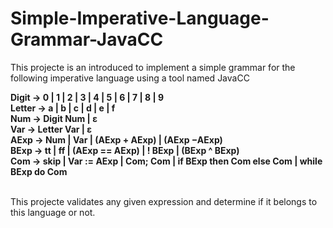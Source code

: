 # Simple-Imperative-Language-Grammar-JavaCC
This projecte is an introduced to implement a simple grammar for the following imperative language using a tool named JavaCC

<b>
Digit → 0 | 1 | 2 | 3 | 4 | 5 | 6 | 7 | 8 | 9<br>
Letter → a | b | c | d | e | f<br>
Num → Digit Num | ε<br>
Var → Letter Var | ε<br>
AExp → Num | Var | (AExp + AExp) | (AExp −AExp)<br>
BExp → tt | ff | (AExp == AExp) | ! BExp | (BExp ^ BExp)<br> 
Com → skip | Var := AExp | Com; Com | if BExp then Com else Com | while BExp do Com<br>
</b><br>

This projecte validates any given expression and determine if it belongs to this language or not.
